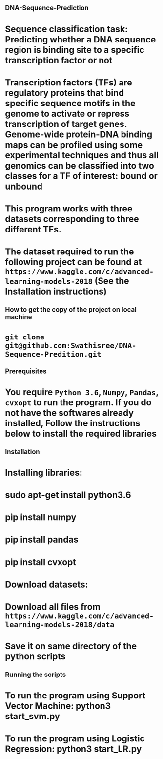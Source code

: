 ## DNA-Sequence-Prediction
# Sequence classification task: Predicting whether a DNA sequence region is binding site to a specific transcription factor or not
# Transcription factors (TFs) are regulatory proteins that bind specific sequence motifs in the genome to activate or repress transcription of target genes. Genome-wide protein-DNA binding maps can be profiled using some experimental techniques and thus all genomics can be classified into two classes for a TF of interest: bound or unbound
# This program works with three datasets corresponding to three different TFs. 
# The dataset required to run the following project can be found at `https://www.kaggle.com/c/advanced-learning-models-2018` (See the Installation instructions)
## How to get the copy of the project on local machine
# `git clone git@github.com:Swathisree/DNA-Sequence-Predition.git`
## Prerequisites
# You require `Python 3.6`, `Numpy`, `Pandas`, `cvxopt` to run the program. If you do not have the softwares already installed, Follow the instructions below to install the required libraries
## Installation
# Installing libraries:
# sudo apt-get install python3.6
# pip install numpy
# pip install pandas
# pip install cvxopt
# Download datasets:
# Download all files from `https://www.kaggle.com/c/advanced-learning-models-2018/data`
# Save it on same directory of the python scripts 
## Running the scripts
# To run the program using Support Vector Machine: python3 start_svm.py
# To run the program using Logistic Regression: python3 start_LR.py